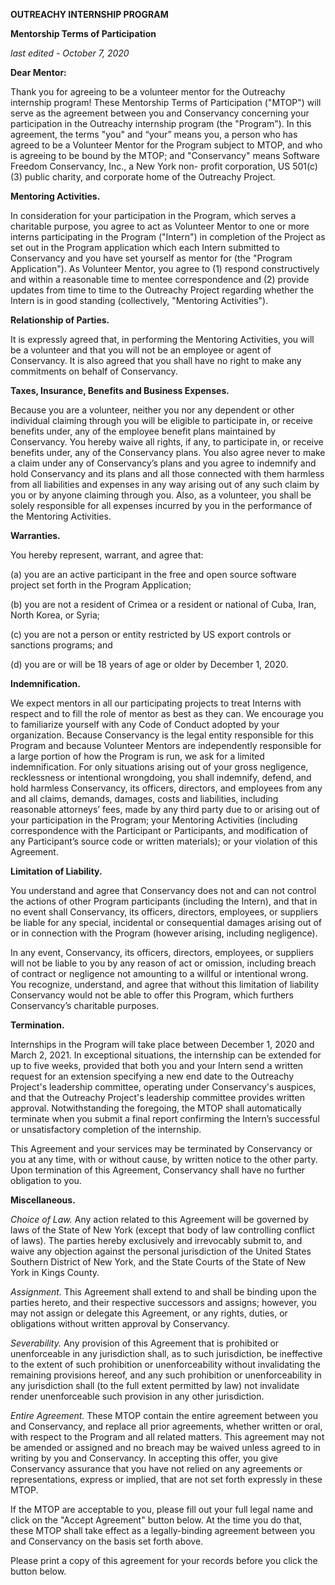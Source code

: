 **OUTREACHY INTERNSHIP PROGRAM**

**Mentorship Terms of Participation**

_last edited - October 7, 2020_

**Dear Mentor:**

Thank you for agreeing to be a volunteer mentor for the Outreachy internship
program! These Mentorship Terms of Participation ("MTOP") will serve as the
agreement between you and Conservancy concerning your participation in the
Outreachy internship program (the "Program"). In this agreement, the terms
"you" and “your” means you, a person who has agreed to be a Volunteer Mentor
for the Program subject to MTOP, and who is agreeing to be bound by the MTOP;
and "Conservancy" means Software Freedom Conservancy, Inc., a New York non-
profit corporation, US 501(c)(3) public charity, and corporate home of the
Outreachy Project.

**Mentoring Activities.**

In consideration for your participation in the Program, which serves a
charitable purpose, you agree to act as Volunteer Mentor to one or more interns
participating in the Program ("Intern") in completion of the Project as set out
in the Program application which each Intern submitted to Conservancy and you
have set yourself as mentor for (the "Program Application"). As Volunteer
Mentor, you agree to (1) respond constructively and within a reasonable time to
mentee correspondence and (2) provide updates from time to time to the
Outreachy Project regarding whether the Intern is in good standing
(collectively, "Mentoring Activities").

**Relationship of Parties.**

It is expressly agreed that, in performing the Mentoring Activities, you will
be a volunteer and that you will not be an employee or agent of Conservancy. It
is also agreed that you shall have no right to make any commitments on behalf
of Conservancy.

**Taxes, Insurance, Benefits and Business Expenses.**

Because you are a volunteer, neither you nor any dependent or other individual
claiming through you will be eligible to participate in, or receive benefits
under, any of the employee benefit plans maintained by Conservancy. You hereby
waive all rights, if any, to participate in, or receive benefits under, any of
the Conservancy plans. You also agree never to make a claim under any of
Conservancy’s plans and you agree to indemnify and hold Conservancy and its
plans and all those connected with them harmless from all liabilities and
expenses in any way arising out of any such claim by you or by anyone claiming
through you. Also, as a volunteer, you shall be solely responsible for all
expenses incurred by you in the performance of the Mentoring Activities.

**Warranties.**

You hereby represent, warrant, and agree that:

(a) you are an active participant in the free and open source software
project set forth in the Program Application;

(b) you are not a resident of Crimea or a resident or national of Cuba, Iran,
North Korea, or Syria;

(c) you are not a person or entity restricted by US export controls or
sanctions programs; and

(d) you are or will be 18 years of age or older by December 1, 2020.

**Indemnification.**

We expect mentors in all our participating projects to treat Interns with
respect and to fill the role of mentor as best as they can. We encourage you to
familiarize yourself with any Code of Conduct adopted by your organization.
Because Conservancy is the legal entity responsible for this Program and
because Volunteer Mentors are independently responsible for a large portion of
how the Program is run, we ask for a limited indemnification. For only
situations arising out of your gross negligence, recklessness or intentional
wrongdoing, you shall indemnify, defend, and hold harmless Conservancy, its
officers, directors, and employees from any and all claims, demands, damages,
costs and liabilities, including reasonable attorneys’ fees, made by any third
party due to or arising out of your participation in the Program; your
Mentoring Activities (including correspondence with the Participant or
Participants, and modification of any Participant’s source code or written
materials); or your violation of this Agreement.

**Limitation of Liability.**

You understand and agree that Conservancy does not and can not control the
actions of other Program participants (including the Intern), and that in no
event shall Conservancy, its officers, directors, employees, or suppliers be
liable for any special, incidental or consequential damages arising out of or
in connection with the Program (however arising, including negligence).

In any event, Conservancy, its officers, directors, employees, or suppliers
will not be liable to you by any reason of act or omission, including breach of
contract or negligence not amounting to a willful or intentional wrong. You
recognize, understand, and agree that without this limitation of liability
Conservancy would not be able to offer this Program, which furthers
Conservancy’s charitable purposes.

**Termination.**

Internships in the Program will take place between December 1, 2020 and March 2,
2021. In exceptional situations, the internship can be extended for up to five
weeks, provided that both you and your Intern send a written request for an
extension specifying a new end date to the Outreachy Project's leadership
committee, operating under Conservancy's auspices, and that the Outreachy
Project's leadership committee provides written approval. Notwithstanding the
foregoing, the MTOP shall automatically terminate when you submit a final
report confirming the Intern’s successful or unsatisfactory completion of the
internship.

This Agreement and your services may be terminated by Conservancy or you at any
time, with or without cause, by written notice to the other party. Upon
termination of this Agreement, Conservancy shall have no further obligation to
you.

**Miscellaneous.**

_Choice of Law._ Any action related to this Agreement will be governed by laws of
the State of New York (except that body of law controlling conflict of laws). The
parties hereby exclusively and irrevocably submit to, and waive any objection
against the personal jurisdiction of the United States Southern District of New
York, and the State Courts of the State of New York in Kings County.

_Assignment._ This Agreement shall extend to and shall be binding upon the parties
hereto, and their respective successors and assigns; however, you may not assign
or delegate this Agreement, or any rights, duties, or obligations without written
approval by Conservancy.

_Severability._ Any provision of this Agreement that is prohibited or unenforceable
in any jurisdiction shall, as to such jurisdiction, be ineffective to the extent of such
prohibition or unenforceability without invalidating the remaining provisions
hereof, and any such prohibition or unenforceability in any jurisdiction shall (to the
full extent permitted by law) not invalidate render unenforceable such provision in
any other jurisdiction.

_Entire Agreement._ These MTOP contain the entire agreement between you and
Conservancy, and replace all prior agreements, whether written or oral, with
respect to the Program and all related matters. This agreement may not be
amended or assigned and no breach may be waived unless agreed to in writing by
you and Conservancy. In accepting this offer, you give Conservancy assurance
that you have not relied on any agreements or representations, express or
implied, that are not set forth expressly in these MTOP.

If the MTOP are acceptable to you, please fill out your full legal name and
click on the "Accept Agreement" button below. At the time you do that, these
MTOP shall take effect as a legally-binding agreement between you and
Conservancy on the basis set forth above.

Please print a copy of this agreement for your records before you click the
button below.
